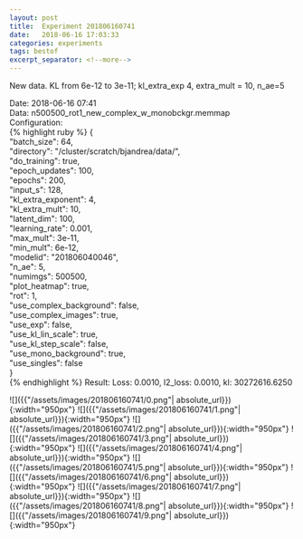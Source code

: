 ```yaml
---
layout: post
title:  Experiment 201806160741
date:   2018-06-16 17:03:33
categories: experiments
tags: bestof
excerpt_separator: <!--more-->
---
```

New data. KL from 6e-12 to 3e-11; kl_extra_exp 4, extra_mult = 10, n_ae=5  

 <!--more-->
Date: 2018-06-16 07:41  
Data: n500500_rot1_new_complex_w_monobckgr.memmap  
Configuration:   
{% highlight ruby %}
{  
    "batch_size": 64,   
    "directory": "/cluster/scratch/bjandrea/data/",   
    "do_training": true,   
    "epoch_updates": 100,   
    "epochs": 200,   
    "input_s": 128,   
    "kl_extra_exponent": 4,   
    "kl_extra_mult": 10,   
    "latent_dim": 100,   
    "learning_rate": 0.001,   
    "max_mult": 3e-11,   
    "min_mult": 6e-12,   
    "modelid": "201806040046",   
    "n_ae": 5,   
    "numimgs": 500500,   
    "plot_heatmap": true,   
    "rot": 1,   
    "use_complex_background": false,   
    "use_complex_images": true,   
    "use_exp": false,   
    "use_kl_lin_scale": true,   
    "use_kl_step_scale": false,   
    "use_mono_background": true,   
    "use_singles": false  
}  
{% endhighlight %}
Result: Loss: 0.0010, l2_loss: 0.0010, kl: 30272616.6250  

![]({{"/assets/images/201806160741/0.png"| absolute_url}}){:width="950px"}
![]({{"/assets/images/201806160741/1.png"| absolute_url}}){:width="950px"}
![]({{"/assets/images/201806160741/2.png"| absolute_url}}){:width="950px"}
![]({{"/assets/images/201806160741/3.png"| absolute_url}}){:width="950px"}
![]({{"/assets/images/201806160741/4.png"| absolute_url}}){:width="950px"}
![]({{"/assets/images/201806160741/5.png"| absolute_url}}){:width="950px"}
![]({{"/assets/images/201806160741/6.png"| absolute_url}}){:width="950px"}
![]({{"/assets/images/201806160741/7.png"| absolute_url}}){:width="950px"}
![]({{"/assets/images/201806160741/8.png"| absolute_url}}){:width="950px"}
![]({{"/assets/images/201806160741/9.png"| absolute_url}}){:width="950px"}
